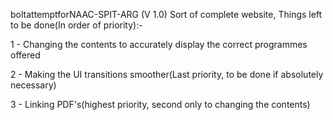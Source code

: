 boltattemptforNAAC-SPIT-ARG (V 1.0)
Sort of complete website, Things left to be done(In order of priority):-

1 - Changing the contents to accurately display the correct programmes offered

2 - Making the UI transitions smoother(Last priority, to be done if absolutely necessary)

3 - Linking PDF's(highest priority, second only to changing the contents)
